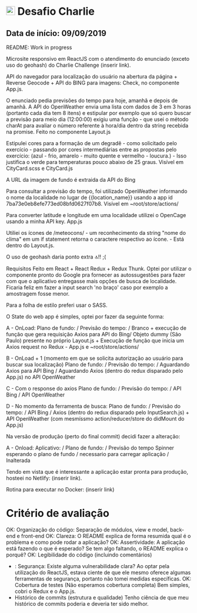 # <img src="https://avatars1.githubusercontent.com/u/7063040?v=4&s=200.jpg" alt="HU" width="24" /> Desafio Charlie

## Data de início: 09/09/2019
README: Work in progress

Microsite responsivo em ReactJS com o atendimento do enunciado (exceto uso do geohash) do Charlie Challenge (inserir link).


API do navegador para localização do usuário na abertura da página + Reverse Geocode + API do BING para imagens: Check, no componente App.js.

O enunciado pedia previsões do tempo para hoje, amanhã e depois de amanhã. A API do OpenWeather envia uma lista com dados de 3 em 3 horas (portanto cada dia tem 8 itens) e estipular por exemplo que só quero buscar a previsão para meio dia (12:00:00) exigiu uma função - que usei o método charAt para avaliar o número referente à hora/dia dentro da string recebida na promise. Feito no componente Layout.js

Estipulei cores para a formação de um degradê - como solicitado pelo exercício - passando por cores intermediárias entre as propostas pelo exercício: (azul - frio, amarelo - muito quente e vermelho - loucura.) - Isso justifica o verde para temperaturas pouco abaixo de 25 graus. Visível em CityCard.scss e CityCard.js

A URL da imagem de fundo é extraida da API do Bing

Para consultar a previsão do tempo, foi utilizado OpenWeather informando o nome da localidade no lugar de {{location_name}} usando a app id 7ba73e0eb8efe773ed08bfd0627f07b8.  Visível em ~root/store/actions/

Para converter latitude e longitude em uma localidade utilizei o OpenCage usando a minha API key. App.js

Utiliei os ícones de /meteocons/ - um reconhecimento da string "nome do clima" em um if statement retorna o caractere respectivo ao ícone. - Está dentro do Layout.js.

O uso de geohash daria ponto extra 🔝‼️ ;(

Requisitos
Feito em React + React Redux + Redux Thunk. Optei por utilizar o componente pronto do Google pra fornecer as autossugestões para fazer com que o aplicativo entregasse mais opções de busca de localidade. Ficaria feliz em fazer a input search 'no braço' caso por exemplo a amostragem fosse menor.

Para a folha de estilo preferi usar o SASS.

O State do web app é simples, optei por fazer da seguinte forma:

A - OnLoad:
Plano de fundo: / Previsão do tempo: / 
Branco + execução de função que gera requisição Axios para API do Bing/ Objeto dummy (São Paulo) presente no próprio Layout.js + Execução de função que inicia um Axios request no Redux - App.js e ~root/store/actions/

B - OnLoad + 1 (momento em que se solicita autorização ao usuário para buscar sua localização)
Plano de fundo: / Previsão do tempo: /
Aguardando Axios para API Bing / Aguardando Axios (dentro do redux disparado pelo App.js) no API OpenWeather

C - Com o response do axios 
Plano de fundo: / Previsão do tempo: /
API Bing / API OpenWeather

D - No momento da ferramenta de busca:
Plano de fundo: / Previsão do tempo: /
API Bing / Axios (dentro do redux disparado pelo InputSearch.js) + API OpenWeather (com mesmíssmo action/reducer/store do didMount do App.js)

Na versão de produção (perto do final commit) decidi fazer a alteração:

A - Onload:
Aplicativo: / Plano de fundo: / Previsão do tempo
Spinner esperando o plano de fundo / necessario para carregar aplicação / Inalterada

Tendo em vista que é interessante a aplicação estar pronta para produção, hosteei no Netlify: (inserir link). 

Rotina para executar no Docker: (inserir link)


# Critério de avaliação
OK: Organização do código: Separação de módulos, view e model, back-end e front-end
OK: Clareza: O README explica de forma resumida qual é o problema e como pode rodar a aplicação?
OK: Assertividade: A aplicação está fazendo o que é esperado? Se tem algo faltando, o README explica o porquê?
OK: Legibilidade do código (incluindo comentários)
- : Segurança: Existe alguma vulnerabilidade clara?
Ao optar pela utilização do ReactJS, estava ciente de que ele mesmo oferece algumas ferramentas de segurança, portanto não tomei medidas específicas.
OK: Cobertura de testes (Não esperamos cobertura completa)
Bem simples, cobri o Redux e o App.js.
- Histórico de commits (estrutura e qualidade)
Tenho ciência de que meu histórico de commits poderia e deveria ter sido melhor.
